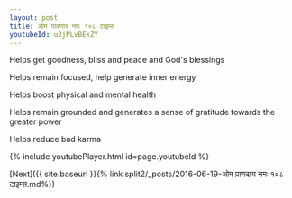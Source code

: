 ```yaml
---
layout: post
title: ओम पावणार नमः १०८ टाइम्स
youtubeId: u2jPLvBEkZY
---
```

 
 
Helps get goodness, bliss and peace and God's blessings
 
Helps remain focused, help generate inner energy 
 
Helps boost physical and mental health 
 
Helps remain grounded and generates a sense of gratitude towards the greater power 
 
Helps reduce bad karma
 
 
 
 


{% include youtubePlayer.html id=page.youtubeId %}
 
[Next]({{ site.baseurl }}{% link  split2/_posts/2016-06-19-ओम प्राणदाय नमः १०८ टाइम्स.md%})
 
